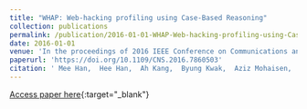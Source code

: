 ```yaml
---
title: "WHAP: Web-hacking profiling using Case-Based Reasoning"
collection: publications
permalink: /publication/2016-01-01-WHAP-Web-hacking-profiling-using-Case-Based-Reasoning
date: 2016-01-01
venue: 'In the proceedings of 2016 IEEE Conference on Communications and Network Security, CNS 2016, Philadelphia, PA, USA, October 17-19, 2016'
paperurl: 'https://doi.org/10.1109/CNS.2016.7860503'
citation: ' Mee Han,  Hee Han,  Ah Kang,  Byung Kwak,  Aziz Mohaisen,  Huy Kim, &quot;WHAP: Web-hacking profiling using Case-Based Reasoning.&quot; In the proceedings of 2016 IEEE Conference on Communications and Network Security, CNS 2016, Philadelphia, PA, USA, October 17-19, 2016, 2016.'
---
```

[Access paper here](https://doi.org/10.1109/CNS.2016.7860503){:target="_blank"}
